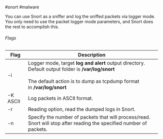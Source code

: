 #snort #malware 

You can use Snort as a sniffer and log the sniffed packets via logger mode. You only need to use the packet logger mode parameters, and Snort does the rest to accomplish this.

###### <span class="purple-highlight-light">Flags</span>

| Flag     | Description                                                                                                                                                                      |
| -------- | -------------------------------------------------------------------------------------------------------------------------------------------------------------------------------- |
| -i       | Logger mode, target **log and alert** output directory. Default output folder is **/var/log/snort**<br><br>The default action is to dump as tcpdump format in **/var/log/snort** |
| -K ASCII | Log packets in ASCII format.                                                                                                                                                     |
| -r       | Reading option, read the dumped logs in Snort.                                                                                                                                   |
| -n       | Specify the number of packets that will process/read. Snort will stop after reading the specified number of packets.                                                             |

